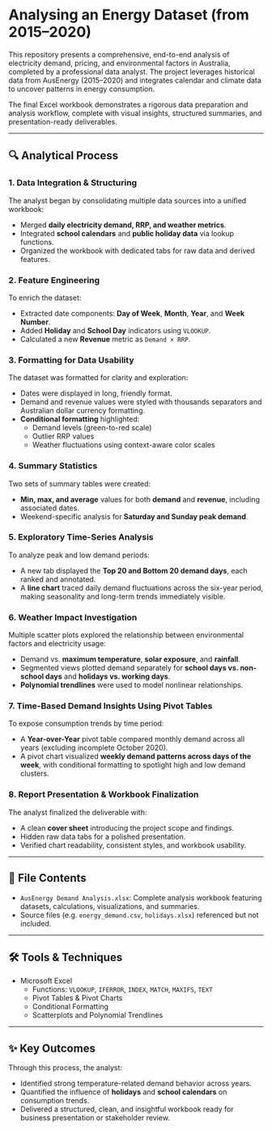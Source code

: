 # Analysing an Energy Dataset (from 2015–2020)

This repository presents a comprehensive, end-to-end analysis of electricity demand, pricing, and environmental factors in Australia, completed by a professional data analyst. The project leverages historical data from AusEnergy (2015–2020) and integrates calendar and climate data to uncover patterns in energy consumption.

The final Excel workbook demonstrates a rigorous data preparation and analysis workflow, complete with visual insights, structured summaries, and presentation-ready deliverables.

---

## 🔍 Analytical Process

### **1. Data Integration & Structuring**
The analyst began by consolidating multiple data sources into a unified workbook:
- Merged **daily electricity demand, RRP, and weather metrics**.
- Integrated **school calendars** and **public holiday data** via lookup functions.
- Organized the workbook with dedicated tabs for raw data and derived features.

### **2. Feature Engineering**
To enrich the dataset:
- Extracted date components: **Day of Week**, **Month**, **Year**, and **Week Number**.
- Added **Holiday** and **School Day** indicators using `VLOOKUP`.
- Calculated a new **Revenue** metric as `Demand × RRP`.

### **3. Formatting for Data Usability**
The dataset was formatted for clarity and exploration:
- Dates were displayed in long, friendly format.
- Demand and revenue values were styled with thousands separators and Australian dollar currency formatting.
- **Conditional formatting** highlighted:
  - Demand levels (green-to-red scale)
  - Outlier RRP values
  - Weather fluctuations using context-aware color scales

### **4. Summary Statistics**
Two sets of summary tables were created:
- **Min, max, and average** values for both **demand** and **revenue**, including associated dates.
- Weekend-specific analysis for **Saturday and Sunday peak demand**.

### **5. Exploratory Time-Series Analysis**
To analyze peak and low demand periods:
- A new tab displayed the **Top 20 and Bottom 20 demand days**, each ranked and annotated.
- A **line chart** traced daily demand fluctuations across the six-year period, making seasonality and long-term trends immediately visible.

### **6. Weather Impact Investigation**
Multiple scatter plots explored the relationship between environmental factors and electricity usage:
- Demand vs. **maximum temperature**, **solar exposure**, and **rainfall**.
- Segmented views plotted demand separately for **school days vs. non-school days** and **holidays vs. working days**.
- **Polynomial trendlines** were used to model nonlinear relationships.

### **7. Time-Based Demand Insights Using Pivot Tables**
To expose consumption trends by time period:
- A **Year-over-Year** pivot table compared monthly demand across all years (excluding incomplete October 2020).
- A pivot chart visualized **weekly demand patterns across days of the week**, with conditional formatting to spotlight high and low demand clusters.

### **8. Report Presentation & Workbook Finalization**
The analyst finalized the deliverable with:
- A clean **cover sheet** introducing the project scope and findings.
- Hidden raw data tabs for a polished presentation.
- Verified chart readability, consistent styles, and workbook usability.

---

## 📂 File Contents

- `AusEnergy Demand Analysis.xlsx`: Complete analysis workbook featuring datasets, calculations, visualizations, and summaries.
- Source files (e.g. `energy_demand.csv`, `holidays.xlsx`) referenced but not included.

---

## 🛠 Tools & Techniques

- Microsoft Excel
  - Functions: `VLOOKUP`, `IFERROR`, `INDEX`, `MATCH`, `MAXIFS`, `TEXT`
  - Pivot Tables & Pivot Charts
  - Conditional Formatting
  - Scatterplots and Polynomial Trendlines

---

## ✨ Key Outcomes

Through this process, the analyst:
- Identified strong temperature-related demand behavior across years.
- Quantified the influence of **holidays** and **school calendars** on consumption trends.
- Delivered a structured, clean, and insightful workbook ready for business presentation or stakeholder review.
